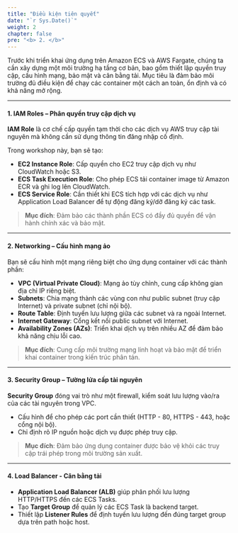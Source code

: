 ```yaml
---
title: "Điều kiện tiên quyết"
date: "`r Sys.Date()`"
weight: 2
chapter: false
pre: "<b> 2. </b>"
---
```


Trước khi triển khai ứng dụng trên Amazon ECS và AWS Fargate, chúng ta cần xây dựng một môi trường hạ tầng cơ bản, bao gồm thiết lập quyền truy cập, cấu hình mạng, bảo mật và cân bằng tải. Mục tiêu là đảm bảo môi trường đủ điều kiện để chạy các container một cách an toàn, ổn định và có khả năng mở rộng.

<!-- TODO: Thêm architecture -->

---

#### 1. IAM Roles – Phân quyền truy cập dịch vụ

**IAM Role** là cơ chế cấp quyền tạm thời cho các dịch vụ AWS truy cập tài nguyên mà không cần sử dụng thông tin đăng nhập cố định.

Trong workshop này, bạn sẽ tạo:

- **EC2 Instance Role**: Cấp quyền cho EC2 truy cập dịch vụ như CloudWatch hoặc S3.
- **ECS Task Execution Role**: Cho phép ECS tải container image từ Amazon ECR và ghi log lên CloudWatch.
- **ECS Service Role**: Cần thiết khi ECS tích hợp với các dịch vụ như Application Load Balancer để tự động đăng ký/dỡ đăng ký các task.

> **Mục đích**: Đảm bảo các thành phần ECS có đầy đủ quyền để vận hành chính xác và bảo mật.

---

#### 2. Networking – Cấu hình mạng ảo

Bạn sẽ cấu hình một mạng riêng biệt cho ứng dụng container với các thành phần:

- **VPC (Virtual Private Cloud)**: Mạng ảo tùy chỉnh, cung cấp không gian địa chỉ IP riêng biệt.
- **Subnets**: Chia mạng thành các vùng con như public subnet (truy cập Internet) và private subnet (chỉ nội bộ).
- **Route Table**: Định tuyến lưu lượng giữa các subnet và ra ngoài Internet.
- **Internet Gateway**: Cổng kết nối public subnet với Internet.
- **Availability Zones (AZs)**: Triển khai dịch vụ trên nhiều AZ để đảm bảo khả năng chịu lỗi cao.

> **Mục đích**: Cung cấp môi trường mạng linh hoạt và bảo mật để triển khai container trong kiến trúc phân tán.

---

#### 3. Security Group – Tường lửa cấp tài nguyên

**Security Group** đóng vai trò như một firewall, kiểm soát lưu lượng vào/ra của các tài nguyên trong VPC.

- Cấu hình để cho phép các port cần thiết (HTTP - 80, HTTPS - 443, hoặc cổng nội bộ).
- Chỉ định rõ IP nguồn hoặc dịch vụ được phép truy cập.

> **Mục đích**: Đảm bảo ứng dụng container được bảo vệ khỏi các truy cập trái phép trong môi trường sản xuất.

---

#### 4. Load Balancer - Cân bằng tải

- **Application Load Balancer (ALB)** giúp phân phối lưu lượng HTTP/HTTPS đến các ECS Tasks.
- Tạo **Target Group** để quản lý các ECS Task là backend target.
- Thiết lập **Listener Rules** để định tuyến lưu lượng đến đúng target group dựa trên path hoặc host.